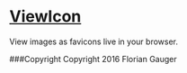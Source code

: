 # [ViewIcon](http://gauger.io/viewicon)

View images as favicons live in your browser.

###Copyright
Copyright 2016 Florian Gauger
